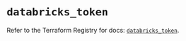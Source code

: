 # `databricks_token`

Refer to the Terraform Registry for docs: [`databricks_token`](https://registry.terraform.io/providers/databricks/databricks/1.74.0/docs/resources/token).

